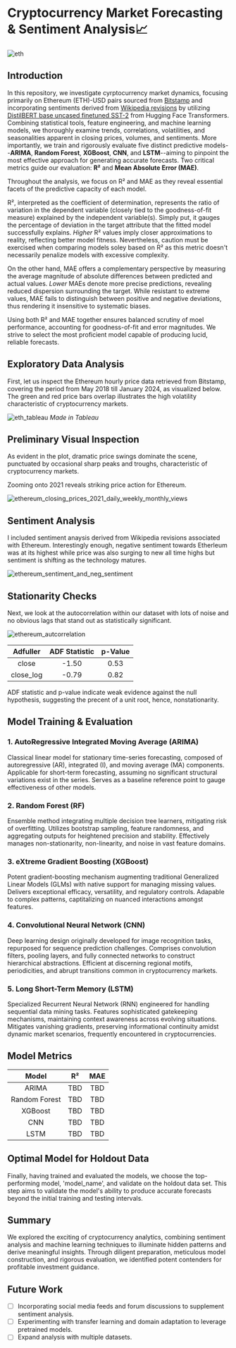 # Cryptocurrency Market Forecasting & Sentiment Analysis📈

![eth](https://github.com/bryan-ortiz0/ETHtractor/assets/130245932/cdf14b5c-10ae-4326-bb17-7fd548eeba27)

## Introduction
In this repository, we investigate cyrptocurrency market dynamics, focusing primarily on Ethereum (ETH)-USD pairs sourced from [Bitstamp](https://www.bitstamp.net/markets/eth/usd/) and incorporating sentiments derived from [Wikipedia revisions](https://en.wikipedia.org/w/index.php?title=Ethereum&action=history) by utilizing [DistilBERT base uncased finetuned SST-2](https://huggingface.co/distilbert-base-uncased-finetuned-sst-2-english) from Hugging Face Transformers. Combining statistical tools, feature engineering, and machine learning models, we thoroughly examine trends, correlations, volatilities, and seasonalities apparent in closing prices, volumes, and sentiments. More importantly, we train and rigorously evaluate five distinct predictive models--**ARIMA**, **Random Forest**, **XGBoost**, **CNN**, and **LSTM**--aiming to pinpoint the most effective approach for generating accurate forecasts. Two critical metrics guide our evaluation: **R²** and **Mean Absolute Error (MAE)**.

Throughout the analysis, we focus on R² and MAE as they reveal essential facets of the predictive capacity of each model.

R², interpreted as the coefficient of determination, represents the ratio of variation in the dependent variable (closely tied to the goodness-of-fit measure) explained by the independent variable(s). Simply put, it gauges the percentage of deviation in the target attribute that the fitted model successfully explains. *Higher* R² values imply closer approximations to reality, reflecting better model fitness. Nevertheless, caution must be exercised when comparing models soley based on R² as this metric doesn't necessarily penalize models with excessive complexity. 

On the other hand, MAE offers a complementary perspective by measuring the average magnitude of absolute differences between predicted and actual values. *Lower* MAEs denote more precise predictions, revealing reduced dispersion surrounding the target. While resistant to extreme values, MAE fails to distinguish between positive and negative deviations, thus rendering it insensitive to systematic biases.

Using both R² and MAE together ensures balanced scrutiny of moel performance, accounting for goodness-of-fit and error magnitudes. We strive to select the most proficient model capable of producing lucid, reliable forecasts.

## Exploratory Data Analysis
First, let us inspect the Ethereum hourly price data retrieved from Bitstamp, covering the period from May 2018 till January 2024, as visualized below. The green and red price bars overlap illustrates the high volatility characteristic of cryptocurrency markets.

![eth_tableau](https://github.com/bryan-ortiz0/ETHtractor/assets/130245932/7ce93a62-f283-45af-b31e-4dad2a765dfd)
*Made in Tableau*

## Preliminary Visual Inspection
As evident in the plot, dramatic price swings dominate the scene, punctuated by occasional sharp peaks and troughs, characteristic of cryptocurrency markets. 

Zooming onto 2021 reveals striking price action for Ethereum.

![ethereum_closing_prices_2021_daily_weekly_monthly_views](https://github.com/bryan-ortiz0/ETHtractor/assets/130245932/76fdd41e-2e0e-46eb-9ae3-384cb3cb2725)

## Sentiment Analysis
I included sentiment anaysis derived from Wikipedia revisions associated with Ethereum. Interestingly enough, negative sentiment towards Etherleum was at its highest while price was also surging to new all time highs but sentiment is shifting as the technology matures.

![ethereum_sentiment_and_neg_sentiment](https://github.com/bryan-ortiz0/ETHtractor/assets/130245932/b1989a65-77c3-4ce0-b2e6-8dd41d728245)

## Stationarity Checks
Next, we look at the autocorrelation within our dataset with lots of noise and no obvious lags that stand out as statistically significant.

![ethereum_autcorrelation](https://github.com/bryan-ortiz0/ETHtractor/assets/130245932/f2260f27-45e4-49df-949e-b0b5026b223f)

| Adfuller | ADF Statistic | p-Value | 
| :------: | :------------:| :-----: |
| close    | -1.50         | 0.53    |
| close_log| -0.79         | 0.82    |

ADF statistic and p-value indicate weak evidence against the null hypothesis, suggesting the precent of a unit root, hence, nonstationarity.

## Model Training & Evaluation
### 1. AutoRegressive Integrated Moving Average (ARIMA)
Classical linear model for stationary time-series forecasting, composed of autoregressive (AR), integrated (I), and moving average (MA) components. Applicable for short-term forecasting, assuming no significant structural variations exist in the series. Serves as a baseline reference point to gauge effectiveness of other models.
### 2. Random Forest (RF)
Ensemble method integrating multiple decision tree learners, mitigating risk of overfitting. Utilizes bootstrap sampling, feature randomness, and aggregating outputs for heightened precision and stability. Effectively manages non-stationarity, non-linearity, and noise in vast feature domains.
### 3. eXtreme Gradient Boosting (XGBoost)
Potent gradient-boosting mechanism augmenting traditional Generalized Linear Models (GLMs) with native support for managing missing values. Delivers exceptional efficacy, versatility, and regulatory controls. Adapable to complex patterns, captitalizing on nuanced interactions amongst features.
### 4. Convolutional Neural Network (CNN)
Deep learning design originally developed for image recognition tasks, repurposed for sequence prediction challenges. Comprises convolution filters, pooling layers, and fully connected networks to construct hierarchical abstractions. Efficient at discerning regional motifs, periodicities, and abrupt transitions common in cryptocurrency markets.
### 5. Long Short-Term Memory (LSTM)
Specialized Recurrent Neural Network (RNN) engineered for handling sequential data mining tasks. Features sophisticated gatekeeping mechanisms, maintaining context awareness across evolving situations. Mitigates vanishing gradients, preserving informational continuity amidst dynamic market scenarios, frequently encountered in cryptocurrencies.

## Model Metrics
| Model | R² | MAE |
| :---: | :-: | :-: |
| ARIMA | TBD | TBD|
| Random Forest | TBD | TBD |
| XGBoost | TBD | TBD |
| CNN | TBD | TBD | 
| LSTM | TBD | TBD |

## Optimal Model for Holdout Data
Finally, having trained and evaluated the models, we choose the top-performing model, 'model_name', and validate on the holdout data set. This step aims to validate the model's ability to produce accurate forecasts beyond the initial training and testing intervals.

## Summary
We explored the exciting of cryptocurrency analytics, combining sentiment analysis and machine learning techniques to illuminate hidden patterns and derive meaningful insights. Through diligent preparation, meticulous model construction, and rigorous evaluation, we identified potent contenders for profitable investment guidance. 

## Future Work
- [ ] Incorporating social media feeds and forum discussions to supplement sentiment analysis.
- [ ] Experimenting with transfer learning and domain adaptation to leverage pretrained models.
- [ ] Expand analysis with multiple datasets.
